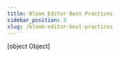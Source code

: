 ```yaml
---
title: Bloom Editor Best Practices
sidebar_position: 3
slug: /bloom-editor-best-practices
---
```



[object Object]